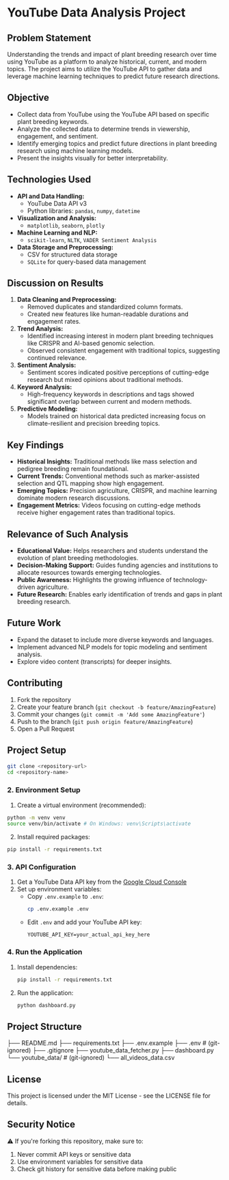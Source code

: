 # YouTube Data Analysis Project

## Problem Statement
Understanding the trends and impact of plant breeding research over time using YouTube as a platform to analyze historical, current, and modern topics. The project aims to utilize the YouTube API to gather data and leverage machine learning techniques to predict future research directions.

## Objective
- Collect data from YouTube using the YouTube API based on specific plant breeding keywords.
- Analyze the collected data to determine trends in viewership, engagement, and sentiment.
- Identify emerging topics and predict future directions in plant breeding research using machine learning models.
- Present the insights visually for better interpretability.

## Technologies Used
- **API and Data Handling:**
  - YouTube Data API v3
  - Python libraries: `pandas`, `numpy`, `datetime`
- **Visualization and Analysis:**
  - `matplotlib`, `seaborn`, `plotly`
- **Machine Learning and NLP:**
  - `scikit-learn`, `NLTK`, `VADER Sentiment Analysis`
- **Data Storage and Preprocessing:**
  - CSV for structured data storage
  - `SQLite` for query-based data management


## Discussion on Results
1. **Data Cleaning and Preprocessing:**
   - Removed duplicates and standardized column formats.
   - Created new features like human-readable durations and engagement rates.
2. **Trend Analysis:**
   - Identified increasing interest in modern plant breeding techniques like CRISPR and AI-based genomic selection.
   - Observed consistent engagement with traditional topics, suggesting continued relevance.
3. **Sentiment Analysis:**
   - Sentiment scores indicated positive perceptions of cutting-edge research but mixed opinions about traditional methods.
4. **Keyword Analysis:**
   - High-frequency keywords in descriptions and tags showed significant overlap between current and modern methods.
5. **Predictive Modeling:**
   - Models trained on historical data predicted increasing focus on climate-resilient and precision breeding topics.

## Key Findings
- **Historical Insights:** Traditional methods like mass selection and pedigree breeding remain foundational.
- **Current Trends:** Conventional methods such as marker-assisted selection and QTL mapping show high engagement.
- **Emerging Topics:** Precision agriculture, CRISPR, and machine learning dominate modern research discussions.
- **Engagement Metrics:** Videos focusing on cutting-edge methods receive higher engagement rates than traditional topics.

## Relevance of Such Analysis
- **Educational Value:** Helps researchers and students understand the evolution of plant breeding methodologies.
- **Decision-Making Support:** Guides funding agencies and institutions to allocate resources towards emerging technologies.
- **Public Awareness:** Highlights the growing influence of technology-driven agriculture.
- **Future Research:** Enables early identification of trends and gaps in plant breeding research.

## Future Work
- Expand the dataset to include more diverse keywords and languages.
- Implement advanced NLP models for topic modeling and sentiment analysis.
- Explore video content (transcripts) for deeper insights.

## Contributing
1. Fork the repository
2. Create your feature branch (`git checkout -b feature/AmazingFeature`)
3. Commit your changes (`git commit -m 'Add some AmazingFeature'`)
4. Push to the branch (`git push origin feature/AmazingFeature`)
5. Open a Pull Request


## Project Setup
```bash
git clone <repository-url>
cd <repository-name>
```

### 2. Environment Setup
1. Create a virtual environment (recommended):

```bash
python -m venv venv
source venv/bin/activate # On Windows: venv\Scripts\activate
```

2. Install required packages:
```bash
pip install -r requirements.txt
```   

### 3. API Configuration
1. Get a YouTube Data API key from the [Google Cloud Console](https://console.cloud.google.com/)
2. Set up environment variables:
   - Copy `.env.example` to `.env`:
     ```bash
     cp .env.example .env
     ```
   - Edit `.env` and add your YouTube API key:
     ```
     YOUTUBE_API_KEY=your_actual_api_key_here
     ```

### 4. Run the Application
1. Install dependencies:
   ```bash
   pip install -r requirements.txt
   ```
2. Run the application:
   ```bash
   python dashboard.py
   ```

## Project Structure
├── README.md
├── requirements.txt
├── .env.example
├── .env # (git-ignored)
├── .gitignore
├── youtube_data_fetcher.py
├── dashboard.py
└── youtube_data/ # (git-ignored)
└── all_videos_data.csv

## License
This project is licensed under the MIT License - see the LICENSE file for details.

## Security Notice
⚠️ If you're forking this repository, make sure to:
1. Never commit API keys or sensitive data
2. Use environment variables for sensitive data
3. Check git history for sensitive data before making public
